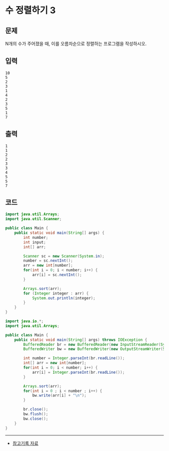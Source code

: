 # 수 정렬하기 3 

## 문제

N개의 수가 주어졌을 때, 이를 오름차순으로 정렬하는 프로그램을 작성하시오.

## 입력

```
10
5
2
3
1
4
2
3
5
1
7
```

## 출력

```
1
1
2
2
3
3
4
5
5
7
```

## 코드

```java
import java.util.Arrays;
import java.util.Scanner;

public class Main {
    public static void main(String[] args) {
        int number;
        int input;
        int[] arr;

        Scanner sc = new Scanner(System.in);
        number = sc.nextInt();
        arr = new int[number];
        for(int i = 0; i < number; i++) {
            arr[i] = sc.nextInt();
        }

        Arrays.sort(arr);
        for (Integer integer : arr) {
            System.out.println(integer);
        }
    }
}
```

```java
import java.io.*;
import java.util.Arrays;

public class Main {
    public static void main(String[] args) throws IOException {
        BufferedReader br = new BufferedReader(new InputStreamReader(System.in));
        BufferedWriter bw = new BufferedWriter(new OutputStreamWriter(System.out));

        int number = Integer.parseInt(br.readLine());
        int[] arr = new int[number];
        for(int i = 0; i < number; i++) {
            arr[i] = Integer.parseInt(br.readLine());
        }

        Arrays.sort(arr);
        for(int i = 0 ; i < number ; i++) {
            bw.write(arr[i] + "\n");
        }

        br.close();
        bw.flush();
        bw.close();
    }
}
```

-------
- [참고기록 자료](https://github.com/Geol2/Today-I-Learned/blob/main/Java/API/java.lang/System.md)